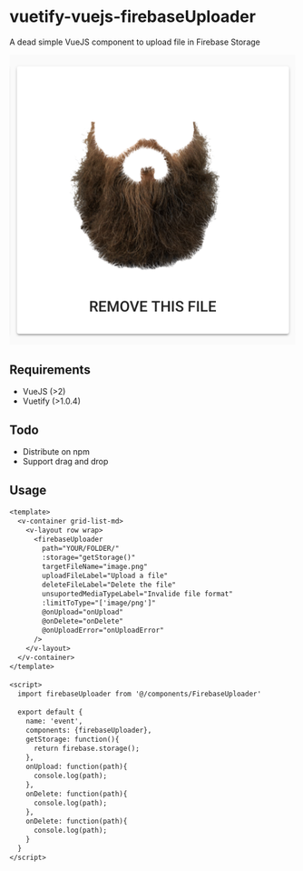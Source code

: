 # vuetify-vuejs-firebaseUploader
A dead simple VueJS component to upload file in Firebase Storage

![Sample](./demo.png)

## Requirements

- VueJS (>2)
- Vuetify (>1.0.4)

## Todo

- Distribute on npm
- Support drag and drop

## Usage

```vue
<template>
  <v-container grid-list-md>
    <v-layout row wrap>
      <firebaseUploader
        path="YOUR/FOLDER/"
        :storage="getStorage()"
        targetFileName="image.png"
        uploadFileLabel="Upload a file"
        deleteFileLabel="Delete the file"
        unsuportedMediaTypeLabel="Invalide file format"
        :limitToType="['image/png']"
        @onUpload="onUpload"
        @onDelete="onDelete"
        @onUploadError="onUploadError"
      />
    </v-layout>
  </v-container>
</template>

<script>
  import firebaseUploader from '@/components/FirebaseUploader'

  export default {
    name: 'event',
    components: {firebaseUploader},
    getStorage: function(){
      return firebase.storage();
    },
    onUpload: function(path){
      console.log(path);
    },
    onDelete: function(path){
      console.log(path);
    },
    onDelete: function(path){
      console.log(path);
    }
  }
</script>  
```

